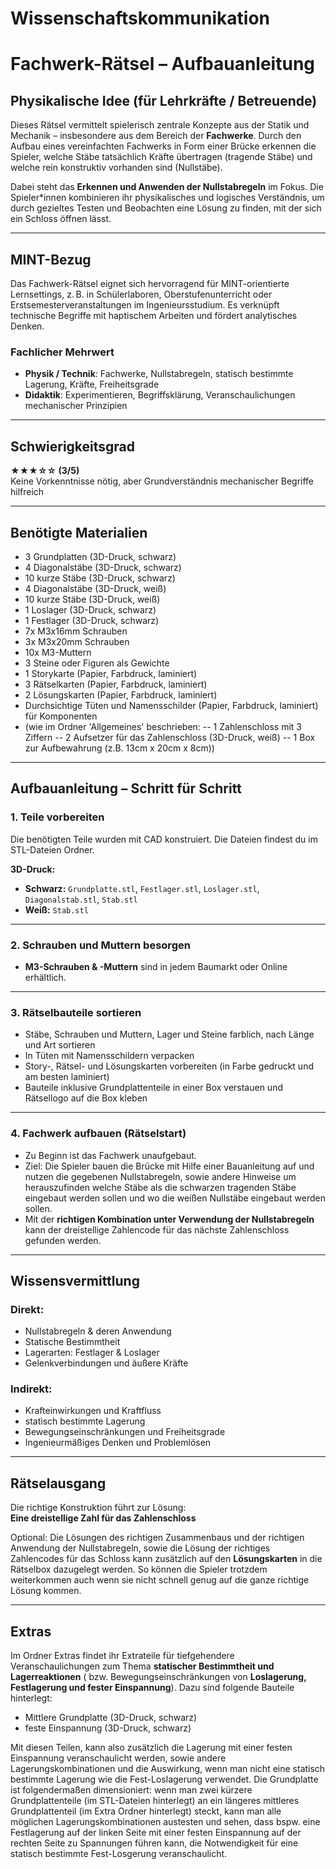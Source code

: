 # Wissenschaftskommunikation

# Fachwerk-Rätsel – Aufbauanleitung

## Physikalische Idee (für Lehrkräfte / Betreuende)

Dieses Rätsel vermittelt spielerisch zentrale Konzepte aus der Statik und Mechanik – insbesondere aus dem Bereich der **Fachwerke**. Durch den Aufbau eines vereinfachten Fachwerks in Form einer Brücke erkennen die Spieler, welche Stäbe tatsächlich Kräfte übertragen (tragende Stäbe) und welche rein konstruktiv vorhanden sind (Nullstäbe).

Dabei steht das **Erkennen und Anwenden der Nullstabregeln** im Fokus. Die Spieler*innen kombinieren ihr physikalisches und logisches Verständnis, um durch gezieltes Testen und Beobachten eine Lösung zu finden, mit der sich ein Schloss öffnen lässt.

---

## MINT-Bezug

Das Fachwerk-Rätsel eignet sich hervorragend für MINT-orientierte Lernsettings, z. B. in Schülerlaboren, Oberstufenunterricht oder Erstsemesterveranstaltungen im Ingenieursstudium. Es verknüpft technische Begriffe mit haptischem Arbeiten und fördert analytisches Denken. 

### Fachlicher Mehrwert

- **Physik / Technik**: Fachwerke, Nullstabregeln, statisch bestimmte Lagerung, Kräfte, Freiheitsgrade 
- **Didaktik**: Experimentieren, Begriffsklärung, Veranschaulichungen mechanischer Prinzipien 

---

## Schwierigkeitsgrad

**★★★☆☆ (3/5)**  
Keine Vorkenntnisse nötig, aber Grundverständnis mechanischer Begriffe hilfreich

---

## Benötigte Materialien

- 3 Grundplatten (3D-Druck, schwarz)
- 4 Diagonalstäbe (3D-Druck, schwarz)
- 10 kurze Stäbe (3D-Druck, schwarz)
- 4 Diagonalstäbe (3D-Druck, weiß)
- 10 kurze Stäbe (3D-Druck, weiß)
- 1 Loslager (3D-Druck, schwarz)
- 1 Festlager (3D-Druck, schwarz)
- 7x M3x16mm Schrauben
- 3x M3x20mm Schrauben
- 10x M3-Muttern
- 3 Steine oder Figuren als Gewichte
- 1 Storykarte (Papier, Farbdruck, laminiert)
- 3 Rätselkarten (Papier, Farbdruck, laminiert)
- 2 Lösungskarten (Papier, Farbdruck, laminiert)
- Durchsichtige Tüten und Namensschilder (Papier, Farbdruck, laminiert) für Komponenten
- (wie im Ordner 'Allgemeines' beschrieben:
-- 1 Zahlenschloss mit 3 Ziffern
-- 2 Aufsetzer für das Zahlenschloss (3D-Druck, weiß)
-- 1 Box zur Aufbewahrung (z.B. 13cm x 20cm x 8cm))

---

## Aufbauanleitung – Schritt für Schritt

### 1. Teile vorbereiten

Die benötigten Teile wurden mit CAD konstruiert. Die Dateien findest du im STL-Dateien Ordner.

**3D-Druck:**
- **Schwarz:** `Grundplatte.stl`, `Festlager.stl`, `Loslager.stl`, `Diagonalstab.stl`, `Stab.stl`
- **Weiß:** `Stab.stl`

---

### 2. Schrauben und Muttern besorgen

- **M3-Schrauben & -Muttern** sind in jedem Baumarkt oder Online erhältlich.

---

### 3. Rätselbauteile sortieren

- Stäbe, Schrauben und Muttern, Lager und Steine farblich, nach Länge und Art sortieren
- In Tüten mit Namensschildern verpacken
- Story-, Rätsel- und Lösungskarten vorbereiten (in Farbe gedruckt und am besten laminiert)
- Bauteile inklusive Grundplattenteile in einer Box verstauen und Rätsellogo auf die Box kleben

---

### 4. Fachwerk aufbauen (Rätselstart)

- Zu Beginn ist das Fachwerk unaufgebaut.
- Ziel: Die Spieler bauen die Brücke mit Hilfe einer Bauanleitung auf und nutzen die gegebenen Nullstabregeln, sowie andere Hinweise um herauszufinden welche Stäbe als die schwarzen tragenden Stäbe eingebaut werden sollen und wo die weißen Nullstäbe eingebaut werden sollen. 
- Mit der **richtigen Kombination unter Verwendung der Nullstabregeln** kann der dreistellige Zahlencode für das nächste Zahlenschloss gefunden werden.

---

## Wissensvermittlung

### Direkt:
- Nullstabregeln & deren Anwendung
- Statische Bestimmtheit
- Lagerarten: Festlager & Loslager
- Gelenkverbindungen und äußere Kräfte

### Indirekt:
- Krafteinwirkungen und Kraftfluss
- statisch bestimmte Lagerung
- Bewegungseinschränkungen und Freiheitsgrade
- Ingenieurmäßiges Denken und Problemlösen

---

## Rätselausgang

Die richtige Konstruktion führt zur Lösung:  
**Eine dreistellige Zahl für das Zahlenschloss**

Optional: Die Lösungen des richtigen Zusammenbaus und der richtigen Anwendung der Nullstabregeln, sowie die Lösung der richtiges Zahlencodes für das Schloss kann zusätzlich auf den **Lösungskarten** in die Rätselbox dazugelegt werden. So können die Spieler trotzdem weiterkommen auch wenn sie nicht schnell genug auf die ganze richtige Lösung kommen.

---

## Extras

Im Ordner Extras findet ihr Extrateile für tiefgehendere Veranschaulichungen zum Thema **statischer Bestimmtheit und Lagerreaktionen** ( bzw. Bewegungseinschränkungen von **Loslagerung, Festlagerung und fester Einspannung**). Dazu sind folgende Bauteile hinterlegt:  
-  Mittlere Grundplatte (3D-Druck, schwarz)
-  feste Einspannung (3D-Druck, schwarz)

Mit diesen Teilen, kann also zusätzlich die Lagerung mit einer festen Einspannung veranschaulicht werden, sowie andere Lagerungskombinationen und die Auswirkung, wenn man nicht eine statisch bestimmte Lagerung wie die Fest-Loslagerung verwendet.
Die Grundplatte ist folgendermaßen dimensioniert: wenn man zwei kürzere Grundplattenteile (im STL-Dateien hinterlegt) an ein längeres mittleres Grundplattenteil (im Extra Ordner hinterlegt) steckt, kann man alle möglichen Lagerungskombinationen austesten und sehen, dass bspw. eine Festlagerung auf der linken Seite mit einer festen Einspannung auf der rechten Seite zu Spannungen führen kann, die Notwendigkeit für eine statisch bestimmte Fest-Losgerung veranschaulicht.
